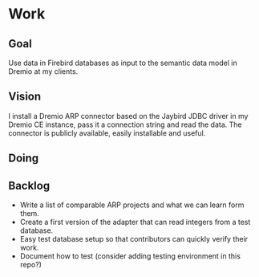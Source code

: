 # Work

## Goal

Use data in Firebird databases as input to the semantic data model in Dremio at my clients.

## Vision

I install a Dremio ARP connector based on the Jaybird JDBC driver in my Dremio CE instance,
pass it a connection string and read the data.
The connector is publicly available, easily installable and useful.

## Doing

## Backlog

* Write a list of comparable ARP projects and what we can learn form them.
* Create a first version of the adapter that can read integers from a test database.
* Easy test database setup so that contributors can quickly verify their work.
* Document how to test (consider adding testing environment in this repo?)

